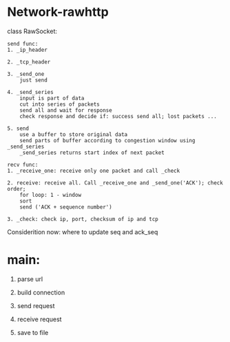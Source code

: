 # Network-rawhttp

class RawSocket:

    send func:
    1. _ip_header

    2. _tcp_header

    3. _send_one
        just send

    4. _send_series
        input is part of data
        cut into series of packets
        send all and wait for response
        check response and decide if: success send all; lost packets ...

    5. send
        use a buffer to store original data
        send parts of buffer according to congestion window using _send_series
        _send_series returns start index of next packet

    recv func:
    1. _receive_one: receive only one packet and call _check

    2. receive: receive all. Call _receive_one and _send_one('ACK'); check order; 
        for loop: 1 - window
        sort
        send ('ACK + sequence number')

    3. _check: check ip, port, checksum of ip and tcp

Considerition now: where to update seq and ack_seq

# main:

1. parse url

2. build connection

3. send request

4. receive request

5. save to file 